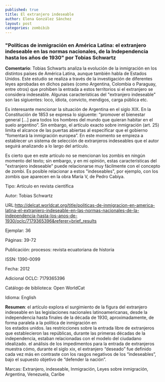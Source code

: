 ```yaml
---
published: true
title: El extranjero indeseable
author: Elena González Sánchez
layout: post
categories: zombibib
---
```

### "Políticas de inmigración en América Latina: el extranjero indeseable en las normas nacionales, de la Independencia hasta los años de 1930" por Tobias Schwartz

**Comentario**: Tobias Schwarts analiza la evolución de la inmigración en los distintos países de América Latina, aunque también habla de Estados Unidos. Este estudio se realiza a través de la investigación de diferentes leyes aprobadas en dichos países (como Argentina, Colombia o Paraguay, entre otros) que prohiben la entrada a estos territorios si el extranjero se considera indeseable. Algunas características del "extranjero indeseable" son las sigiuentes: loco, idiota, convicto, mendigos, carga pública etc.

Es interesante mencionar la situación de Argentina en el siglo XIX. En la Constitución de 1853 se expresa lo sigiuente: “promover el bienestar general […] para todos los hombres del mundo que
quieran habitar en el suelo argentino”. Sin embargo, el artículo exacto sobre inmigración (art. 25) limita el alcance de las puertas abiertas al especificar que el gobierno “fomentará la inmigración europea”. En este momento se empieza a establecer un sistema de selección de extranjeros indeseables que el autor seguirá analizando a lo largo del artículo. 

Es cierto que en este artículo no se mencionan los zombis en ningún momento del texto; sin embargo, y en mi opinión, estas características del "extranjero indeseable" puede relacionarse muy fácilmente con el concepto de zombi. Es posible relacionar a estos "indeseables", por ejemplo, con los zombis que aparecen en la obra María V, de Pedro Cabiya.

Tipo: Artículo en revista científica

Autor: Tobias Schwartz

URL:http://delcat.worldcat.org/title/politicas-de-inmigracion-en-america-latina-el-extranjero-indeseable-en-las-normas-nacionales-de-la-independencia-hasta-los-anos-de-1930/oclc/7179365396&referer=brief_results

Ejemplar: 36

Páginas: 39-72

Publicación: procesos: revista ecuatoriana de historia

ISSN: 1390-0099

Fecha: 2012

Adicional OCLC: 7179365396

Catálogo de biblioteca: Open WorldCat

Idioma: English

**Resumen**: el artículo explora el surgimiento de la figura del extranjero indeseable en las legislaciones nacionales latinoamericanas, desde la independencia hasta finales de la década de 1930, aproximadamente, de forma paralela a la política de inmigración en<br>los estados unidos. las restricciones sobre la entrada libre de extranjeros que establecieron las repúblicas, durante las primeras décadas de la independencia, estaban relacionadas con el modelo del ciudadano idealizado. el análisis de los impedimentos para la entrada de extranjeros muestra cómo, durante el siglo xix, el extranjero “deseado” fue definido cada vez más en contraste con los rasgos negativos de los “indeseables”, bajo el supuesto objetivo de “defender la nación”.

Marcas: Extranjero, indeseable, Inmigración, Leyes sobre inmigración, Argentina, Venezuela, Caribe
